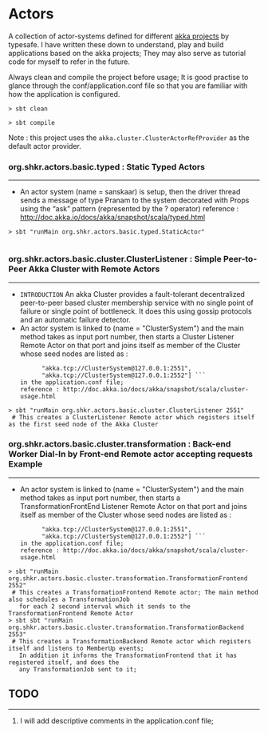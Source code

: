 # Actors

A collection of actor-systems defined for different [akka projects](http://akka.io/docs/) by typesafe.
I have written these down to understand, play and build applications based on the akka projects; They 
may also serve as tutorial code for myself to refer in the future.

Always clean and compile the project before usage; It is good practise to glance through the conf/application.conf file 
so that you are familiar with how the application is configured.  

```
> sbt clean

> sbt compile
```

Note : this project uses the `akka.cluster.ClusterActorRefProvider` as the default actor provider.
 

### org.shkr.actors.basic.typed : Static Typed Actors
---

  * An actor system (name = sanskaar) is setup, then the driver thread sends a message of type Pranam to the system 
     decorated with Props using the “ask” pattern (represented by the ? operator)
    reference : http://doc.akka.io/docs/akka/snapshot/scala/typed.html

```
> sbt "runMain org.shkr.actors.basic.typed.StaticActor"
 
```

### org.shkr.actors.basic.cluster.ClusterListener : Simple Peer-to-Peer Akka Cluster with Remote Actors 
---
 * `INTRODUCTION` An akka Cluster provides a fault-tolerant decentralized peer-to-peer based cluster membership service 
    with no single point of failure or single point of bottleneck. It does this using gossip protocols 
    and an automatic failure detector.
  * An actor system is linked to (name = "ClusterSystem") and the main method takes as input port number,
    then starts a Cluster Listener Remote Actor on that port
    and joins itself as member of the Cluster whose seed nodes are listed as :
    ``` seed-nodes = [
          "akka.tcp://ClusterSystem@127.0.0.1:2551",
          "akka.tcp://ClusterSystem@127.0.0.1:2552"] ```
    in the application.conf file;      
    reference : http://doc.akka.io/docs/akka/snapshot/scala/cluster-usage.html

```
> sbt "runMain org.shkr.actors.basic.cluster.ClusterListener 2551"  
 # This creates a ClusterListener Remote actor which registers itself as the first seed node of the Akka Cluster
```

### org.shkr.actors.basic.cluster.transformation : Back-end Worker Dial-In by Front-end Remote actor accepting requests Example 
---
  * An actor system is linked to (name = "ClusterSystem") and the main method takes as input port number,
    then starts a TransformationFrontEnd Listener Remote Actor on that port
    and joins itself as member of the Cluster whose seed nodes are listed as :
    ``` seed-nodes = [
          "akka.tcp://ClusterSystem@127.0.0.1:2551",
          "akka.tcp://ClusterSystem@127.0.0.1:2552"] ```
    in the application.conf file;      
    reference : http://doc.akka.io/docs/akka/snapshot/scala/cluster-usage.html

```
> sbt "runMain org.shkr.actors.basic.cluster.transformation.TransformationFrontend 2552" 
 # This creates a TransformationFrontend Remote actor; The main method also schedules a TransformationJob
   for each 2 second interval which it sends to the TransformationFrontend Remote Actor
> sbt sbt "runMain org.shkr.actors.basic.cluster.transformation.TransformationBackend 2553"  
 # This creates a TransformationBackend Remote actor which registers itself and listens to MemberUp events;
   In addition it informs the TransformationFrontend that it has registered itself, and does the
   any TransformationJob sent to it;
```


## TODO
---
1. I will add descriptive comments in the application.conf file;
